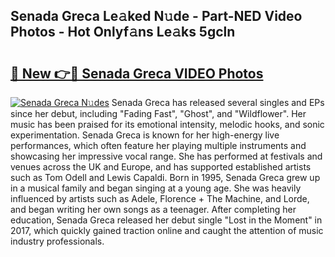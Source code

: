 ## Senada Greca Le𝚊ked N𝚞de - Part-NED Video Photos - Hot Onlyf𝚊ns Le𝚊ks 5gcln

# <h2><a href="http://ab48729.deff.icu/?id=Senada+Greca">🔗 New 👉🔴 Senada Greca VIDEO Photos</a></h2>

[![Senada Greca N𝚞des](https://i.imgur.com/rIISA9y.gif)](http://ab48729.deff.icu/?id=Senada+Greca)
Senada Greca has released several singles and EPs since her debut, including "Fading Fast", "Ghost", and "Wildflower". Her music has been praised for its emotional intensity, melodic hooks, and sonic experimentation. Senada Greca is known for her high-energy live performances, which often feature her playing multiple instruments and showcasing her impressive vocal range. She has performed at festivals and venues across the UK and Europe, and has supported established artists such as Tom Odell and Lewis Capaldi. Born in 1995, Senada Greca grew up in a musical family and began singing at a young age. She was heavily influenced by artists such as Adele, Florence + The Machine, and Lorde, and began writing her own songs as a teenager. After completing her education, Senada Greca released her debut single "Lost in the Moment" in 2017, which quickly gained traction online and caught the attention of music industry professionals.
